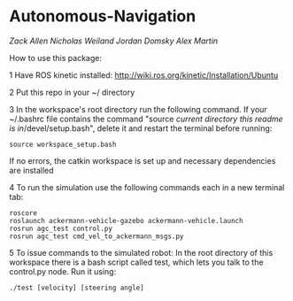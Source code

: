 # Autonomous-Navigation
*Zack Allen Nicholas Weiland Jordan Domsky Alex Martin*

How to use this package:

1 Have ROS kinetic installed: http://wiki.ros.org/kinetic/Installation/Ubuntu

2 Put this repo in your ~/ directory

3 In the workspace's root directory run the following command. 
  If your ~/.bashrc file contains the command 
  "source *current directory this readme is in*/devel/setup.bash", delete it
  and restart the terminal before running:

	source workspace_setup.bash

  If no errors, the catkin workspace is set up and necessary dependencies are installed

4 To run the simulation use the following commands
  each in a new terminal tab:

	roscore 
	roslaunch ackermann-vehicle-gazebo ackermann-vehicle.launch
	rosrun agc_test control.py
	rosrun agc_test cmd_vel_to_ackermann_msgs.py

5 To issue commands to the simulated robot:
  In the root directory of this workspace there is a bash script
  called test, which lets you talk to the control.py node.
  Run it using:
	
	./test [velocity] [steering angle]

	  
